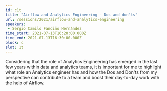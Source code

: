```yaml
---
id: c1t
title: "Airflow and Analytics Engineering - Dos and don'ts"
url: /sessions/2021/airflow-and-analytics-engineering
speakers:
 - Sergio Camilo Fandiño Hernández
time_start: 2021-07-13T16:20:00.000Z
time_end: 2021-07-13T16:30:00.000Z
block: c
slot: 1t
---
```


Considering that the role of Analytics Engineering has emerged in the last few years within data and analytics teams, it is important for me to highlight what role an Analytics engineer has and how the Dos and Don'ts from my perspective can contribute to a team and boost their day-to-day work with the help of Airflow.